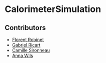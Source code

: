 # CalorimeterSimulation

## Contributors

- [Florent Robinet](mailto:robinet@lal.in2p3.fr)
- [Gabriel Ricart](mailto:gabouric@gmail.com)
- [Camille Sironneau](mailto:camille.sironneau@gmail)
- [Anna Wils](mailto:anna.wils@laposte.net)

